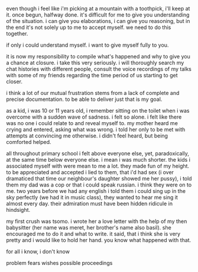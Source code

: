 
even though i feel like i'm picking at a mountain with a toothpick, i'll keep at it. once begun, halfway done. it's difficult for me to give you understanding of the situation. i can give you elaborations, i can give you reasoning, but in the end it's not solely up to me to accept myself. we need to do this together.

if only i could understand myself. i want to give myself fully to you. 

it is now my responsibility to compile what's happened and why to give you a chance at closure.
i take this very seriously. i will thoroughly search my chat histories with different people, consult the voice recordings of my talks with some of my friends regarding the time period of us starting to get closer.

i think a lot of our mutual frustration stems from a lack of complete and precise documentation. to be able to deliver just that is my goal.





as a kid, i was 10 or 11 years old, i remember sitting on the toilet when i was overcome with a sudden wave of sadness. i felt so alone. i felt like there was no one i could relate to and reveal myself to. my mother heard me crying and entered, asking what was wrong. i told her only to be met with attempts at convincing me otherwise. i didn't feel heard, but being comforted helped.

all throughout primary school i felt above everyone else, yet, paradoxically, at the same time below everyone else. i mean i was much shorter. the kids i associated myself with were mean to me a lot. they made fun of my height. to be appreciated and accepted i lied to them, that i'd had sex (i over dramaticed that time our neighbour's daughter showed me her pussy), i told them my dad was a cop or that i could speak russian. i think they were on to me. two years before we had any english i told them i could sing up in the sky perfectly (we had it in music class), they wanted to hear me sing it almost every day. their admiration must have been hidden ridicule in hindsight.

my first crush was tsomo. i wrote her a love letter with the help of my then babysitter (her name was meret, her brother's name also basil). she encouraged me to do it and what to write. it said, that i think she is very pretty and i would like to hold her hand. you know what happened with that.  









for all i know, i don't know



problem
fears
wishes
possible proceedings



